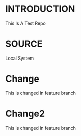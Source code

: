 # INTRODUCTION
This Is A Test Repo 
# SOURCE
Local System
# Change
This is changed in feature branch
# Change2
This is changed in feature branch
